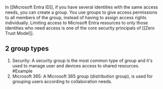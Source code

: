In [[Microsoft Entra ID]], if you have several identities with the same access needs, you can create a group. You use groups to give access permissions to all members of the group, instead of having to assign access rights individually. Limiting access to Microsoft Entra resources to only those identities who need access is one of the core security principals of [[Zero Trust Model]].
## 2 group types
1. Security: A security group is the most common type of group and it's used to manage user and devices access to shared resources.
	#Example 
2. Microsoft 365: A Microsoft 365 group (distribution group), is used for grouping users according to collaboration needs.